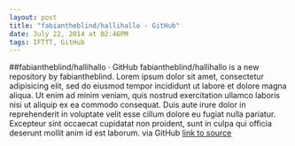 ```yaml
---
layout: post
title: "fabiantheblind/hallihallo · GitHub"
date: July 22, 2014 at 02:46PM
tags: IFTTT, GitHub
---
```

##fabiantheblind/hallihallo · GitHub
fabiantheblind/hallihallo is a new repository by fabiantheblind. Lorem ipsum dolor sit amet, consectetur adipisicing elit, sed do eiusmod tempor incididunt ut labore et dolore magna aliqua. Ut enim ad minim veniam, quis nostrud exercitation ullamco laboris nisi ut aliquip ex ea commodo consequat. Duis aute irure dolor in reprehenderit in voluptate velit esse cillum dolore eu fugiat nulla pariatur. Excepteur sint occaecat cupidatat non proident, sunt in culpa qui officia deserunt mollit anim id est laborum. via GitHub
[link to source](http://ift.tt/1wVakHj) 
